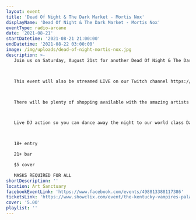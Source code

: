 ```yaml
---
layout: event
title: 'Dead Of Night & The Dark Market - Mortis Nox'
displayName: 'Dead Of Night & The Dark Market - Mortis Nox'
eventType: radio-arcane
date: '2021-08-21'
startDatetime: '2021-08-21 21:00:00'
endDatetime: '2021-08-22 03:00:00'
image: /img/uploads/dead-of-night-mortis-nox.jpg
description: >-
   Join us on Saturday, August 21st for another Dead Of Night & The Dark Market!



   This event will also be streamed LIVE on our Twitch channel https://www.twitch.tv/radio_arcane_tv



   There will be plenty of shopping available with the amazing artists of The Dark Market! There will also be FOOD available from The Limbo Food Truck!



   Live DJ action so you can dance away the night to our world class Dark Music Specialists!



   18+ entry

   21+ bar

   $5 cover

   MASKS REQUIRED FOR ALL
shortDescription: ''
location: Art Sanctuary
facebookEventLink: 'https://www.facebook.com/events/498813388117386'
ticketsLink: 'https://www.showclix.com/event/the-kentucky-vampires-palace-of-tears'
cover: '5.00'
playlist: ''
---
```

